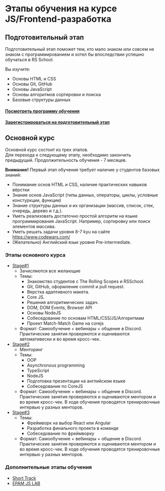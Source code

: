 # Этапы обучения на курсе JS/Frontend-разработка
## Подготовительный этап
Подготовительный этап поможет тем, кто мало знаком или совсем не знаком с программированием и хотел бы впоследствии успешно обучаться в RS School.  

Вы изучите:  
- Основы HTML и CSS
- Основы Git, GitHub
- Основы JavaScript
- Основы алгоритмов сортировки и поиска 
- Базовые структуры данных

#### [Посмотреть программу обучения](stage0)
#### [Зарегистрироваться на подготовительный этап](https://rs.school/js-stage0/)  

## Основной курс
Основной курс состоит из трех этапов.  
Для перехода к следующему этапу, необходимо закончить предыдущий.
Продолжительность обучения - 7 месяцев. 

**Внимание!** Первый этап обучения требует наличие у студентов базовых знаний:
- Понимание основ HTML и CSS, наличие практических навыков вёрстки
- Знание основ JavaScript (типы данных, операторы, циклы, условные констуркции, функции)
- Знание структуры данных и их организации (массив, список, стек, очередь, дерево и т.д.). 
- Уметь реализовать достаточно простой алгоритм на языке программирования JavaScript. Например, сортировку или поиск элементов массива.
- Уметь решать задачи уровня 8-7 kyu на сайте https://www.codewars.com/
- (Желательно) Английский язык уровня Pre-intermediate.

### Этапы основного курса
- [Stage#1](stage1/)
    - Зачисляются все желающие
    - Темы:
        - Знакомство студентов с The Rolling Scopes и RSSchool.
        - Git, GitHub, оформление commit и pull request.
        - Верстка адаптивного макета.
        - Core JS.
        - Решения алгоритмических задач.
        - DOM, DOM Events, Browser API
        - Основы NodeJS
        - Собеседование по основам HTML/CSS/JS/Алгоритмам
        - Проект Match-Match Game на corejs
    - Формат: Cамообучение + вебинары + общение в Discord. Практические занятия проверяются и оцениваются автомативески и во время кросс-чек.
- [Stage#2](stage2/)
    - Менторинг
    - Темы:
        - OOP
        - Asynchronous programming
        - TypeScript
        - NodeJS
        - Подготовка презентации на английском языке
        - Собеседование по CoreJS
    - Формат: Cамообучение + вебинары + общение в Discord. Практические занятия проверяются и оцениваются ментором и во время кросс-чек. В ходе обучения проводятся тренировочные интервью у разных менторов.
- [Stage#3](stage3/)
    - Темы:
        - Фреймворк на выбор React или Angular
        - Разработка финального проекта в команде 
        - Собеседование по фреймворку
    - Формат: Cамообучение + вебинары + общение в Discord. Практические занятия проверяются и оцениваются ментором и во время кросс-чек. В ходе обучения проводятся тренировочные интервью у разных менторов.

### Дополнительные этапы обучения
- [Short Track](epam/short-track.md)
- [EPAM JS LAB](epam/epam-js-lab.md)
